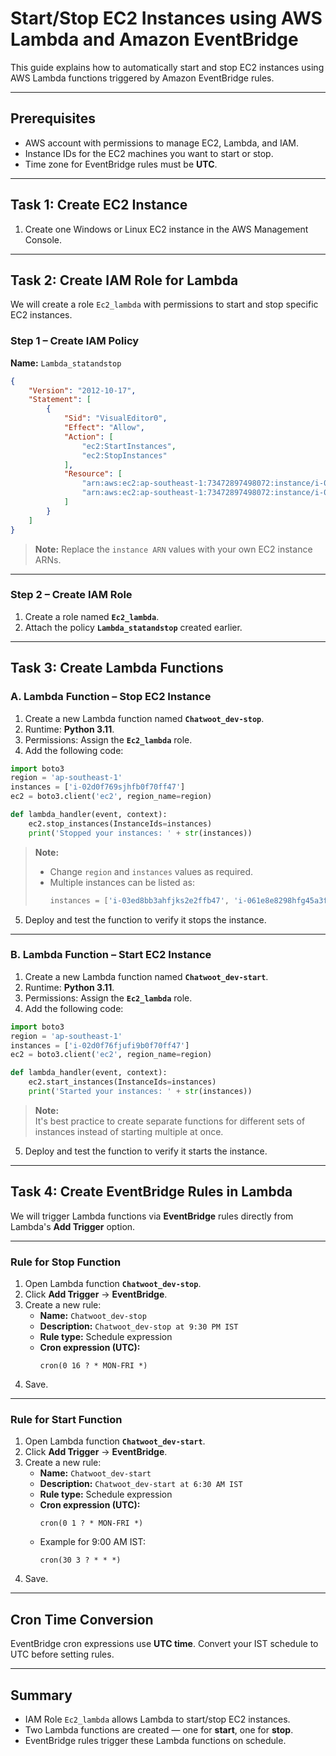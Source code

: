 # Start/Stop EC2 Instances using AWS Lambda and Amazon EventBridge

This guide explains how to automatically start and stop EC2 instances using AWS Lambda functions triggered by Amazon EventBridge rules.

---

## **Prerequisites**
- AWS account with permissions to manage EC2, Lambda, and IAM.
- Instance IDs for the EC2 machines you want to start or stop.
- Time zone for EventBridge rules must be **UTC**.

---

## **Task 1: Create EC2 Instance**
1. Create one Windows or Linux EC2 instance in the AWS Management Console.

---

## **Task 2: Create IAM Role for Lambda**
We will create a role `Ec2_lambda` with permissions to start and stop specific EC2 instances.

### **Step 1 – Create IAM Policy**
**Name:** `Lambda_statandstop`

```json
{
    "Version": "2012-10-17",
    "Statement": [
        {
            "Sid": "VisualEditor0",
            "Effect": "Allow",
            "Action": [
                "ec2:StartInstances",
                "ec2:StopInstances"
            ],
            "Resource": [
                "arn:aws:ec2:ap-southeast-1:73472897498072:instance/i-0f8dyrhsofb96af197ca2b",
                "arn:aws:ec2:ap-southeast-1:73472897498072:instance/i-0e19d178hgrdb3f8e3782c"
            ]
        }
    ]
}
```

> **Note:** Replace the `instance ARN` values with your own EC2 instance ARNs.

---

### **Step 2 – Create IAM Role**
1. Create a role named **`Ec2_lambda`**.
2. Attach the policy **`Lambda_statandstop`** created earlier.

---

## **Task 3: Create Lambda Functions**

### **A. Lambda Function – Stop EC2 Instance**
1. Create a new Lambda function named **`Chatwoot_dev-stop`**.
2. Runtime: **Python 3.11**.
3. Permissions: Assign the **`Ec2_lambda`** role.
4. Add the following code:

```python
import boto3
region = 'ap-southeast-1'
instances = ['i-02d0f769sjhfb0f70ff47']
ec2 = boto3.client('ec2', region_name=region)

def lambda_handler(event, context):
    ec2.stop_instances(InstanceIds=instances)
    print('Stopped your instances: ' + str(instances))
```

> **Note:**
> - Change `region` and `instances` values as required.
> - Multiple instances can be listed as:
>   ```python
>   instances = ['i-03ed8bb3ahfjks2e2ffb47', 'i-061e8e8298hfg45a3f1e15']
>   ```

5. Deploy and test the function to verify it stops the instance.

---

### **B. Lambda Function – Start EC2 Instance**
1. Create a new Lambda function named **`Chatwoot_dev-start`**.
2. Runtime: **Python 3.11**.
3. Permissions: Assign the **`Ec2_lambda`** role.
4. Add the following code:

```python
import boto3
region = 'ap-southeast-1'
instances = ['i-02d0f76fjufi9b0f70ff47']
ec2 = boto3.client('ec2', region_name=region)

def lambda_handler(event, context):
    ec2.start_instances(InstanceIds=instances)
    print('Started your instances: ' + str(instances))
```

> **Note:**  
> It's best practice to create separate functions for different sets of instances instead of starting multiple at once.

5. Deploy and test the function to verify it starts the instance.

---

## **Task 4: Create EventBridge Rules in Lambda**
We will trigger Lambda functions via **EventBridge** rules directly from Lambda's **Add Trigger** option.

---

### **Rule for Stop Function**
1. Open Lambda function **`Chatwoot_dev-stop`**.
2. Click **Add Trigger** → **EventBridge**.
3. Create a new rule:
   - **Name:** `Chatwoot_dev-stop`
   - **Description:** `Chatwoot_dev-stop at 9:30 PM IST`
   - **Rule type:** Schedule expression
   - **Cron expression (UTC):**
     ```text
     cron(0 16 ? * MON-FRI *)
     ```
4. Save.

---

### **Rule for Start Function**
1. Open Lambda function **`Chatwoot_dev-start`**.
2. Click **Add Trigger** → **EventBridge**.
3. Create a new rule:
   - **Name:** `Chatwoot_dev-start`
   - **Description:** `Chatwoot_dev-start at 6:30 AM IST`
   - **Rule type:** Schedule expression
   - **Cron expression (UTC):**
     ```text
     cron(0 1 ? * MON-FRI *)
     ```
   - Example for 9:00 AM IST:
     ```text
     cron(30 3 ? * * *)
     ```
4. Save.

---

## **Cron Time Conversion**
EventBridge cron expressions use **UTC time**. Convert your IST schedule to UTC before setting rules.

---

## **Summary**
- IAM Role `Ec2_lambda` allows Lambda to start/stop EC2 instances.
- Two Lambda functions are created — one for **start**, one for **stop**.
- EventBridge rules trigger these Lambda functions on schedule.
